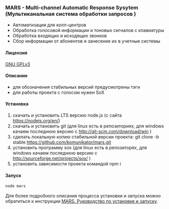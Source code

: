 ### MARS - Multi-channel Automatic Response Sysytem (Мультиканальная система обработки запросов )

- Автоматизация для колл-центров
- Обработка голосовой информации и тоновых сигналов с клавиатуры
- Обработка входящих и исходящих звонков
- Сбор информации от абонентов и занесение их в учетные системы

#### Лицензия
[GNU GPLv3](https://github.com/komunikator/mars/blob/master/License_(GNU_GPL_v3))

#### Описание
- для обозначения стабильных версий предусмотрены тэги
- для работы проекта с голосом нужен SoX


#### Установка
  1. скачать и установить LTS версию node.js (с сайта https://nodejs.org/en/)
  2. скачать и установить git (для linux есть в репозиториях, для windows качаем последнюю версию с http://git-scm.com/download/win )
  3. сделать локальную копию стабильной версии проекта: git clone -b stable https://github.com/komunikator/mars.git
  4. установить программу sox (для linux есть в репозиторях, для windows качаем последнюю версию с http://sourceforge.net/projects/sox/ )
  5. установить зависимости проекта командой npm i

#### Запуск
```sh
node mars
```

Для более подробного описания процесса установки и запуска можно обратиться к инструкции [MARS. Руководство по установке и запуску](http://multi-channel-automatic-response-system.readthedocs.io/%D0%A3%D1%81%D1%82%D0%B0%D0%BD%D0%BE%D0%B2%D0%BA%D0%B0%20%D0%B8%20%D0%B7%D0%B0%D0%BF%D1%83%D1%81%D0%BA/).